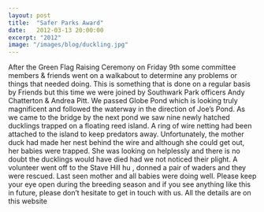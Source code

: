 ```yaml
---
layout: post
title:  "Safer Parks Award"
date:   2012-03-13 20:00:00
excerpt: "2012"
image: "/images/blog/duckling.jpg"
---
```


After the Green Flag Raising Ceremony on Friday 9th some committee members & friends went on a walkabout to determine any problems or things that needed doing. This is something that is done on a regular basis by Friends but this time we were joined by Southwark Park officers Andy Chatterton & Andrea Pitt. We passed Globe Pond which is looking truly magnificent and followed the waterway in the direction of Joe’s Pond. As we came to the bridge by the next pond we saw nine newly hatched ducklings trapped on a floating reed island. A ring of wire netting had been attached to the island to keep predators away. Unfortunately, the mother duck had made her nest behind the wire and although she could get out, her babies were trapped. She was looking on helplessly and there is no doubt the ducklings would have died had we not noticed their plight. A volunteer went off to the Stave Hill hu , donned a pair of waders and they were rescued. Last seen mother and all babies were doing well.
Please keep your eye open during the breeding season and if you see anything like this in future, please don’t hesitate to get in touch with us. All the details are on this website


